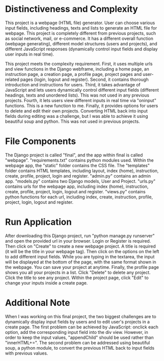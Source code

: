 # Distinctiveness and Complexity
This project is a webpage (HTML file) generator. User can choose various input fields, including headings, texts and lists to generate an HTML file for webpage. This project is completely different from previous projects, such as social network, mail, or e-commerce. It has a different overall function (webpage generating), different model structures (users and projects), and different JavaScript responses (dynamically control input fields and display user inputs in real time). 

This project meets the complexity requirement. First, it uses multiple urls and view functions in the Django webframe, including a home page, an instruction page, a creation page, a profile page, project pages and user-related pages (login, logout and register). Second, it contains thorough introduction and instructions for users. Third, it takes advantage of JavaScript and lets users dynamically control different input fields (different headings, texts and unordered lists). This was not used in any previous projects. Fourth, it lets users view different inputs in real time via "oninput" functions. This is a new function to me. Finally, it provides options for users to delete and edit their own projects. Converting HTML back into input fields during editing was a challenge, but I was able to achieve it using beautiful soup and python. This was not used in previous projects. 

# File Components
The Django project is called "final", and the app within final is called "webpage". "requirements.txt" contains python modules used. 
Within the webpage app, the "static" folder contains the CSS file. The "templates" folder contains HTML templates, including layout, index (home), instruction, create, profile, project, login and register. "admin.py" contains an admin app. "models.py" contains two Django models, User and Project. "urls.py" contains urls for the webpage app, including index (home), instruction, create, profile, project, login, logout and register. "views.py" contains python functions for each url, including index, create, instruction, profile, project, login, logout and register. 

# Run Application
After downloading this Django project, run "python manage.py runserver" and open the provided url in your browser. Login or Register is required. Then click on "Create" to create a new webpage project. A title is required (it will be the title in your webpage tag). Then click on the options on the left to add different input fields. While you are typing in the textarea, the input will be displayed at the bottom of the page, with the same format shown in the webpage. You can save your project at anytime. Finally, the profile page shows you all your projects in a list. Click "Delete" to delete any project. Click the title to see any project. Within the project page, click "Edit" to change your inputs inside a create page. 

# Additional Note
When I was working on this final project, the two biggest challenges are to dynamically display input fields by users and to edit user's projects in a create page. The first problem can be achieved by JavaScript: onclick each option, add the corresponding input field into the div view. However, in order to keep the input values, "appendChild" should be used rather than "innerHTML+=". The second problem can be addressed using beautiful soup, a python module, to convert the previous HTML back to input fields with previous values. 

